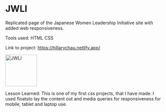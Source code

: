 # JWLI

Replicated page of the Japanese Women Leadership Initiative site with added web responsiveness.

Tools used: HTML CSS

Link to project: https://hillarychau.netlify.app/


<img src="/images/jwli-Copy.PNG" alt="JWLI" style="height: 100px; width:100px;"/>


Lesson Learned:
This is one of my first css projects, that I have made. I used floatsto lay the content out and media queries for responsiveness for mobile, tablet and laptop use. 
